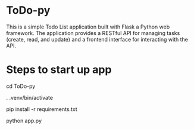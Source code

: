 # ToDo-py

This is a simple Todo List application built with Flask a Python web framework.
The application provides a RESTful API  for managing tasks (create, read, and update) and a frontend interface for interacting with the API.


# Steps to start up app

cd ToDo-py 

. .venv/bin/activate

pip install -r requirements.txt

python app.py 